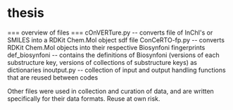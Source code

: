 # thesis

=== overview of files ===
cOnVERTure.py	--	converts file of InChI's or SMILES into a RDKit Chem.Mol object sdf file
ConCeRTO-fp.py 	--  converts RDKit Chem.Mol objects into their respective Biosynfoni fingerprints
def_biosynfoni 	--  contains the definitions of Biosynfoni (versions of each substructure key, 
                	versions of collections of substructure keys) as dictionaries
inoutput.py 	--	collection of input and output handling functions that are reused between codes


Other files were used in collection and curation of data, and are written specifically for their
data formats. Reuse at own risk.



